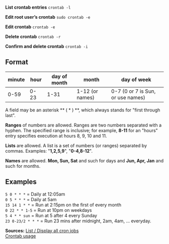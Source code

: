 

**List crontab entries** 
`` crontab -l ``

**Edit root user’s crontab** 
`` sudo crontab -e ``

**Edit crontab** 
`` crontab -e ``

**Delete crontab** 
`` crontab -r ``

**Confirm and delete crontab** 
`` crontab -i ``


Format
---

| minute | hour | day of month | month | day of week |
|---|---|---|---|---|
| 0-59 | 0-23 | 1-31 | 1-12 (or names) | 0-7 (0 or 7 is Sun, or use names) |

A field may be an asterisk ** ( * ) **, which always stands for "first through last".

**Ranges** of numbers are allowed. Ranges are two numbers separated with a hyphen. The specified range is inclusive; for example, **8-11** for an "hours" entry specifies execution at hours 8, 9, 10 and 11.

**Lists** are allowed. A list is a set of numbers (or ranges) separated by commas. Examples: "**1,2,5,9**", "**0-4,8-12**".

**Names** are allowed. **Mon, Sun, Sat** and such for days and **Jun, Apr, Jan** and such for months.

Examples
---
```5 0 * * *``` = Daily at 12:05am  
```0 5 * * *``` = Daily at 5am  
```15 14 1 * *``` = Run at 2:15pm on the first of every month  
```0 22 * * 1-5``` = Run at 10pm on weekdays  
```5 4 * * sun``` = Run at 5 after 4 every Sunday  
```23 0-23/2 * * *``` = Run 23 mins after midnight, 2am, 4am, ... everyday.  

**Sources:** 
[List / Display all cron jobs](http://www.cyberciti.biz/faq/linux-show-what-cron-jobs-are-setup/)  
[Crontab usage](http://www.computerhope.com/unix/ucrontab.htm)